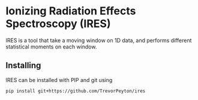 # Ionizing Radiation Effects Spectroscopy (IRES)

IRES is a tool that take a moving window on 1D data, and performs different statistical moments on each window.

## Installing

IRES can be installed with PIP and git using 
```
pip install git+https://github.com/TrevorPeyton/ires
```
